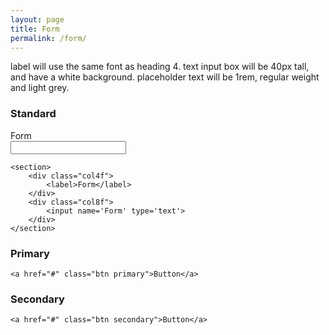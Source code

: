 ```yaml
---
layout: page
title: Form
permalink: /form/
---
```

label will use the same font as heading 4.
text input box will be 40px tall, and have a white background. 
placeholder text will be 1rem, regular weight and light grey. 


<h3>Standard</h3>

<section>
	<div class="col4f">
		<label>Form</label>
	</div>
	<div class="col8f">
		<input name='Form' type='text'>
	</div>
</section>

<pre class=""><code>&lt;section&gt;
	&lt;div class=&quot;col4f&quot;&gt;
		&lt;label&gt;Form&lt;/label&gt;
	&lt;/div&gt;
	&lt;div class=&quot;col8f&quot;&gt;
		&lt;input name='Form' type='text'&gt;
	&lt;/div&gt;
&lt;/section&gt;</code></pre>

<h3>Primary</h3>

<pre class=""><code>&lt;a href=&quot;#&quot; class=&quot;btn primary&quot;&gt;Button&lt;/a&gt;</code></pre>

<h3>Secondary</h3>

<pre class=""><code>&lt;a href=&quot;#&quot; class=&quot;btn secondary&quot;&gt;Button&lt;/a&gt;</code></pre>
